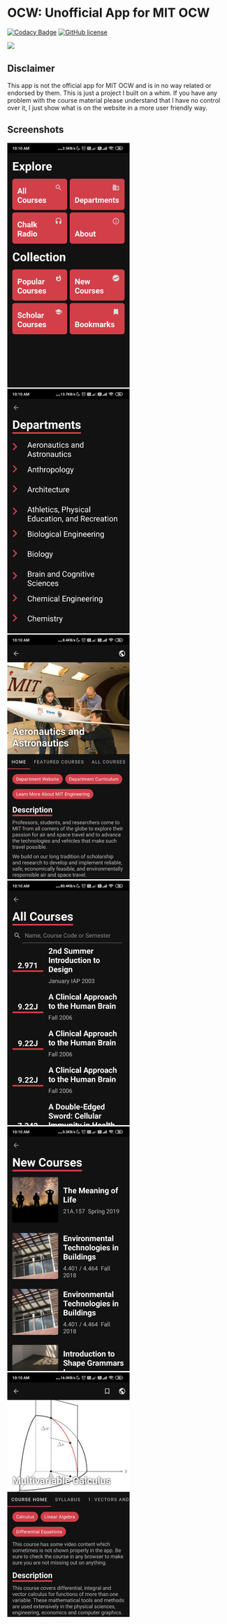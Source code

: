 # OCW: Unofficial App for MIT OCW
[![Codacy Badge](https://api.codacy.com/project/badge/Grade/85db112323ec4fa28f64b309cad6cd7b)](https://www.codacy.com/manual/yashx/OCW?utm_source=github.com&amp;utm_medium=referral&amp;utm_content=yashx/OCW&amp;utm_campaign=Badge_Grade)
[![GitHub license](https://img.shields.io/badge/license-CC%20BY--NC--SA%204.0-green)](https://github.com/yashx/OCW/blob/master/LICENSE.MD)

<a href="https://play.google.com/store/apps/details?id=com.github.yashx.mit_ocw"><img src="https://play.google.com/intl/en_us/badges/images/generic/en_badge_web_generic.png" height="75"></a>
## Disclaimer
This app is not the official app for MIT OCW and is in no way related or endorsed by them. This is just a project I built on a whim. If you have any problem with the course material please understand that I have no control over it, I just show what is on the website in a more user friendly way.
## Screenshots
<img src="/screenshots/ss1.jpg" width="280"/> <img src="/screenshots/ss2.jpg" width="280"/> <img src="/screenshots/ss3.jpg" width="280"/> <img src="/screenshots/ss4.jpg" width="280"/> <img src="/screenshots/ss5.jpg" width="280"/> <img src="/screenshots/ss6.jpg" width="280"/>
